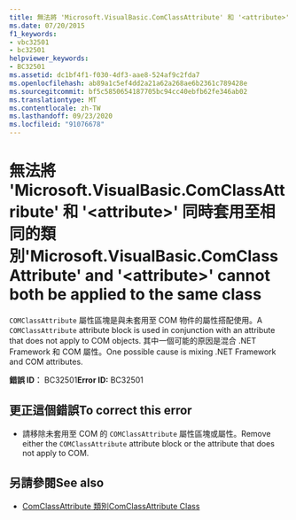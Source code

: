 ```yaml
---
title: 無法將 'Microsoft.VisualBasic.ComClassAttribute' 和 '<attribute>' 同時套用至相同的類別
ms.date: 07/20/2015
f1_keywords:
- vbc32501
- bc32501
helpviewer_keywords:
- BC32501
ms.assetid: dc1bf4f1-f030-4df3-aae8-524af9c2fda7
ms.openlocfilehash: ab89a1c5ef4dd2a21a62a268ae6b2361c789428e
ms.sourcegitcommit: bf5c5850654187705bc94cc40ebfb62fe346ab02
ms.translationtype: MT
ms.contentlocale: zh-TW
ms.lasthandoff: 09/23/2020
ms.locfileid: "91076678"
---
```

# <a name="microsoftvisualbasiccomclassattribute-and-attribute-cannot-both-be-applied-to-the-same-class"></a><span data-ttu-id="d0058-102">無法將 'Microsoft.VisualBasic.ComClassAttribute' 和 '\<attribute>' 同時套用至相同的類別</span><span class="sxs-lookup"><span data-stu-id="d0058-102">'Microsoft.VisualBasic.ComClassAttribute' and '\<attribute>' cannot both be applied to the same class</span></span>

<span data-ttu-id="d0058-103">`COMClassAttribute` 屬性區塊是與未套用至 COM 物件的屬性搭配使用。</span><span class="sxs-lookup"><span data-stu-id="d0058-103">A `COMClassAttribute` attribute block is used in conjunction with an attribute that does not apply to COM objects.</span></span> <span data-ttu-id="d0058-104">其中一個可能的原因是混合 .NET Framework 和 COM 屬性。</span><span class="sxs-lookup"><span data-stu-id="d0058-104">One possible cause is mixing .NET Framework and COM attributes.</span></span>  
  
 <span data-ttu-id="d0058-105">**錯誤 ID︰** BC32501</span><span class="sxs-lookup"><span data-stu-id="d0058-105">**Error ID:** BC32501</span></span>  
  
## <a name="to-correct-this-error"></a><span data-ttu-id="d0058-106">更正這個錯誤</span><span class="sxs-lookup"><span data-stu-id="d0058-106">To correct this error</span></span>  
  
- <span data-ttu-id="d0058-107">請移除未套用至 COM 的 `COMClassAttribute` 屬性區塊或屬性。</span><span class="sxs-lookup"><span data-stu-id="d0058-107">Remove either the `COMClassAttribute` attribute block or the attribute that does not apply to COM.</span></span>  
  
## <a name="see-also"></a><span data-ttu-id="d0058-108">另請參閱</span><span class="sxs-lookup"><span data-stu-id="d0058-108">See also</span></span>

- [<span data-ttu-id="d0058-109">ComClassAttribute 類別</span><span class="sxs-lookup"><span data-stu-id="d0058-109">ComClassAttribute Class</span></span>](xref:Microsoft.VisualBasic.ComClassAttribute)
